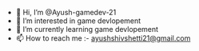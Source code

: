 - 👋 Hi, I’m @Ayush-gamedev-21
- 👀 I’m interested in game devlopement
- 🌱 I’m currently learning game devlopement
- 📫 How to reach me :- ayushshivshetti21@gmail.com

<!---
Ayush-gamedev-21/Ayush-gamedev-21 is a ✨ special ✨ repository because its `README.md` (this file) appears on your GitHub profile.
You can click the Preview link to take a look at your changes.
--->
